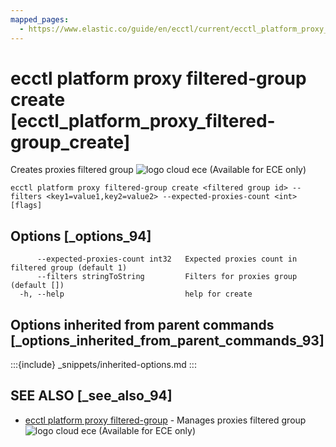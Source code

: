 ```yaml
---
mapped_pages:
  - https://www.elastic.co/guide/en/ecctl/current/ecctl_platform_proxy_filtered-group_create.html
---
```


# ecctl platform proxy filtered-group create [ecctl_platform_proxy_filtered-group_create]

Creates proxies filtered group ![logo cloud ece](https://doc-icons.s3.us-east-2.amazonaws.com/logo_cloud_ece.svg "Supported on {{ece}}") (Available for ECE only)

```
ecctl platform proxy filtered-group create <filtered group id> --filters <key1=value1,key2=value2> --expected-proxies-count <int> [flags]
```


## Options [_options_94]

```
      --expected-proxies-count int32   Expected proxies count in filtered group (default 1)
      --filters stringToString         Filters for proxies group (default [])
  -h, --help                           help for create
```


## Options inherited from parent commands [_options_inherited_from_parent_commands_93]

:::{include} _snippets/inherited-options.md
:::


## SEE ALSO [_see_also_94]

* [ecctl platform proxy filtered-group](/reference/ecctl_platform_proxy_filtered-group.md)	 - Manages proxies filtered group ![logo cloud ece](https://doc-icons.s3.us-east-2.amazonaws.com/logo_cloud_ece.svg "Supported on {{ece}}") (Available for ECE only)

